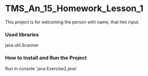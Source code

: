# TMS_An_15_Homework_Lesson_1
This project is for welcoming the person with name, that him input.

### Used libraries 
java.util.Scanner

### How to Install and Run the Project
 Run in console `java Exercise2.java'